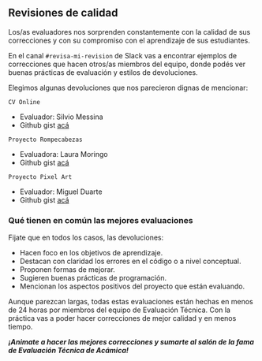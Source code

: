 ## Revisiones de calidad

Los/as evaluadores nos sorprenden constantemente con la calidad de sus correcciones y con su compromiso con el aprendizaje de sus estudiantes.

En el canal `#revisa-mi-revision` de Slack vas a encontrar ejemplos de correcciones que hacen otros/as miembros del equipo, donde podés ver buenas prácticas de evaluación y estilos de devoluciones.

Elegimos algunas devoluciones que nos parecieron dignas de mencionar:

```
CV Online
```

- Evaluador: Silvio Messina
- Github gist [acá][1]

```
Proyecto Rompecabezas
```

- Evaluadora: Laura Moringo
- Github gist [acá][2]

```
Proyecto Pixel Art
```

- Evaluador: Miguel Duarte
- Github gist [acá][3]

### Qué tienen en común las mejores evaluaciones

Fijate que en todos los casos, las devoluciones:

- Hacen foco en los objetivos de aprendizaje.
- Destacan con claridad los errores en el código o a nivel conceptual.
- Proponen formas de mejorar.
- Sugieren buenas prácticas de programación.
- Mencionan los aspectos positivos del proyecto que están evaluando.

Aunque parezcan largas, todas estas evaluaciones están hechas en menos de 24 horas por miembros del equipo de Evaluación Técnica. Con la práctica vas a poder hacer correcciones de mejor calidad y en menos tiempo.

**_¡Animate a hacer las mejores correcciones y sumarte al salón de la fama de Evaluación Técnica de Acámica!_**

[1]: https://gist.github.com/smessina/cdaceea8779d1b589be6279f6128a2f8
[2]: https://gist.github.com/lauramorinigo/0c1aa6d60d4da1d9e39091f70dabdfc0
[3]: https://gist.github.com/hojarasca/aef42c109f61162c48048027b96f2dd2
